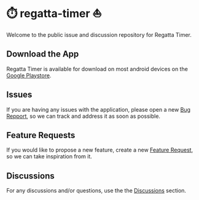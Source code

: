 # ⏱️ regatta-timer ⛵️
Welcome to the public issue and discussion repository for Regatta Timer.

## Download the App
Regatta Timer is available for download on most android devices on the [Google Playstore](https://play.google.com/store/apps/details/Regatta_Timer?id=ch.masus.regatta_timer_v2).

## Issues
If you are having any issues with the application, please open a new [Bug Repport](https://github.com/masus04/-regatta-timer-/issues/new?template=bug_report.md), so we can track and address it as soon as possible.

## Feature Requests
If you would like to propose a new feature, create a new [Feature Request](https://github.com/masus04/-regatta-timer-/issues/new?template=feature_request.md), so we can take inspiration from it.

## Discussions
For any discussions and/or questions, use the the [Discussions](https://github.com/masus04/-regatta-timer-/discussions/categories) section.
